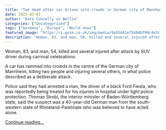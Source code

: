 ```yaml
---
title: "Two dead after car driven into crowds in German city of Mannheim"
date: 2025-03-03
author: "Kate Connolly in Berlin"
categories: ["Uncategorized"]
tags: ["Germany", "Europe", "World news"]
featured_image: "https://i.guim.co.uk/img/media/9a55d41ef5484bf99c4e3cf10a221f6dcfb013da/0_134_3473_2084/master/3473.jpg?width=140&quality=85&auto=format&fit=max&s=5c7df54dbe508573b660b4725458e602"
description: "Woman, 83, and man, 54, killed and several injured after attack by SUV driver during carnival celebrationsA car has rammed into crowds in the centre of the Germ..."
---
```


Woman, 83, and man, 54, killed and several injured after attack by SUV driver during carnival celebrations

A car has rammed into crowds in the centre of the German city of Mannheim, killing two people and injuring several others, in what police described as a deliberate attack.

Police said they had arrested a man, the driver of a black Ford Fiesta, who was reportedly being treated for his injuries in hospital under tight police protection. Thomas Strobl, the interior minister of Baden-Württemberg state, said the suspect was a 40-year-old German man from the south-western state of Rhineland-Palatinate who was believed to have acted alone.

[Continue reading...](https://www.theguardian.com/world/2025/mar/03/mannheim-germany-car-driven-into-crowd)
